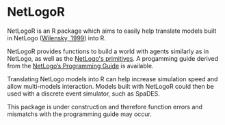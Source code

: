 # NetLogoR
NetLogoR is an R package which aims to easily help translate models built in NetLogo ([Wilensky, 1999](http://ccl.northwestern.edu/netlogo/)) into R.

NetLogoR provides functions to build a world with agents similarly as in NetLogo, as well as the [NetLogo's primitives](https://ccl.northwestern.edu/netlogo/docs/dictionary.html).
A progamming guide derived from the [NetLogo’s Programming Guide](https://ccl.northwestern.edu/netlogo/docs/programming.html) is available. 

Translating NetLogo models into R can help increase simulation speed and allow multi-models interaction. 
Models built with NetLogoR could then be used with a discrete event simulator, such as SpaDES.

This package is under construction and therefore function errors and mismatchs with the programming guide may occur.
